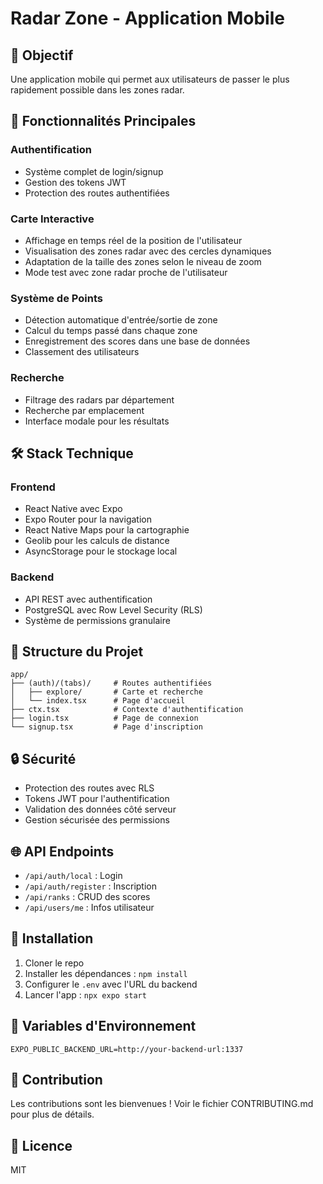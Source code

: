 # Radar Zone - Application Mobile

## 🎯 Objectif
Une application mobile qui permet aux utilisateurs de passer le plus rapidement possible dans les zones radar.

## 🚀 Fonctionnalités Principales

### Authentification
- Système complet de login/signup
- Gestion des tokens JWT
- Protection des routes authentifiées

### Carte Interactive
- Affichage en temps réel de la position de l'utilisateur
- Visualisation des zones radar avec des cercles dynamiques
- Adaptation de la taille des zones selon le niveau de zoom
- Mode test avec zone radar proche de l'utilisateur

### Système de Points
- Détection automatique d'entrée/sortie de zone
- Calcul du temps passé dans chaque zone
- Enregistrement des scores dans une base de données
- Classement des utilisateurs

### Recherche
- Filtrage des radars par département
- Recherche par emplacement
- Interface modale pour les résultats

## 🛠 Stack Technique

### Frontend
- React Native avec Expo
- Expo Router pour la navigation
- React Native Maps pour la cartographie
- Geolib pour les calculs de distance
- AsyncStorage pour le stockage local

### Backend
- API REST avec authentification
- PostgreSQL avec Row Level Security (RLS)
- Système de permissions granulaire

## 📱 Structure du Projet
```
app/
├── (auth)/(tabs)/     # Routes authentifiées
│   ├── explore/       # Carte et recherche
│   └── index.tsx      # Page d'accueil
├── ctx.tsx            # Contexte d'authentification
├── login.tsx          # Page de connexion
└── signup.tsx         # Page d'inscription
```

## 🔒 Sécurité
- Protection des routes avec RLS
- Tokens JWT pour l'authentification
- Validation des données côté serveur
- Gestion sécurisée des permissions

## 🌐 API Endpoints
- `/api/auth/local` : Login
- `/api/auth/register` : Inscription
- `/api/ranks` : CRUD des scores
- `/api/users/me` : Infos utilisateur

## 🚀 Installation

1. Cloner le repo
2. Installer les dépendances : `npm install`
3. Configurer le `.env` avec l'URL du backend
4. Lancer l'app : `npx expo start`

## 📝 Variables d'Environnement
```
EXPO_PUBLIC_BACKEND_URL=http://your-backend-url:1337
```

## 🤝 Contribution
Les contributions sont les bienvenues ! Voir le fichier CONTRIBUTING.md pour plus de détails.

## 📄 Licence
MIT
